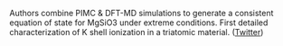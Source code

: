 
Authors combine PIMC & DFT-MD simulations to generate a consistent equation of state for MgSiO3 under extreme conditions. First detailed characterization of K shell ionization in a triatomic material. ([Twitter](https://twitter.com/JoshuahHeath/status/1214589878643507200))
